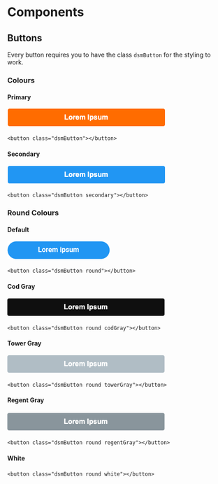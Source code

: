 # Components

## Buttons
Every button requires you to have the class `dsmButton` for the styling to work.


### Colours

#### Primary
![Primary](/documentation/images/primary.png)

`<button class="dsmButton"></button>`

#### Secondary
![Secondary](/documentation/images/secondary.png)

`<button class="dsmButton secondary"></button>`

### Round Colours

#### Default
![towerGray](/documentation/images/defaultRound.png)

`<button class="dsmButton round"></button>`

#### Cod Gray
![codGray](/documentation/images/codGray.png)

`<button class="dsmButton round codGray"></button>`

#### Tower Gray
![towerGray](/documentation/images/towerGray.png)

`<button class="dsmButton round towerGray"></button>`

#### Regent Gray
![regentGray](/documentation/images/regentGray.png)

`<button class="dsmButton round regentGray"></button>`

#### White

`<button class="dsmButton round white"></button>`

